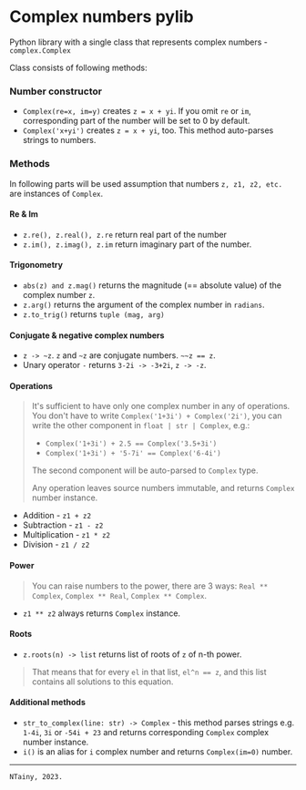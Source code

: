 # Complex numbers pylib

Python library with a single class that represents complex numbers - ```complex.Complex```

Class consists of following methods:

### Number constructor
* ```Complex(re=x, im=y)``` creates ```z = x + yi```. If you omit ```re``` or ```im```,
corresponding part of the number will be set to 0 by default.
* ```Complex('x+yi')``` creates ```z = x + yi```, too. This
method auto-parses strings to numbers.

### Methods
In following parts will be used assumption that numbers
```z, z1, z2, etc.``` are instances of ```Complex```.
#### Re & Im
* ```z.re(), z.real(), z.re``` return real part of the number
* ```z.im(), z.imag(), z.im``` return imaginary part of the number.
#### Trigonometry
* ```abs(z) and z.mag()``` returns the magnitude (== absolute value)
of the complex number ```z```.
* ```z.arg()``` returns the argument of the complex number in `radians`.
* `z.to_trig()` returns `tuple (mag, arg)`
#### Conjugate & negative complex numbers
* `z -> ~z`. `z` and `~z` are conjugate numbers. `~~z == z`.
* Unary operator `-` returns `3-2i -> -3+2i`, `z -> -z`.
#### Operations
> It's sufficient to have only one complex number in any of operations.
> You don't have to write `Complex('1+3i') + Complex('2i')`, you can
> write the other component in `float | str | Complex`, e.g.:
> * `Complex('1+3i') + 2.5 == Complex('3.5+3i')`
> * `Complex('1+3i') + '5-7i' == Complex('6-4i')`
> 
> The second component will be auto-parsed to `Complex` type.
> 
> Any operation leaves source numbers immutable, and returns `Complex` number instance.
* Addition - `z1 + z2`
* Subtraction - `z1 - z2`
* Multiplication - `z1 * z2`
* Division - `z1 / z2`
#### Power
> You can raise numbers to the power, there are 3 ways:
> `Real ** Complex`, `Complex ** Real`, `Complex ** Complex`.
* `z1 ** z2` always returns `Complex` instance.

#### Roots
* `z.roots(n) -> list` returns list of roots of `z` of n-th power.
> That means that for every `el` in that list, `el^n == z`, and this
> list contains all solutions to this equation.

#### Additional methods
* `str_to_complex(line: str) -> Complex` - this method parses
strings e.g. `1-4i`, `3i` or `-54i + 23` and returns
corresponding `Complex` complex number instance.
* `i()` is an alias for `i` complex number and returns
`Complex(im=0)` number.

----------------
`NTainy, 2023.`